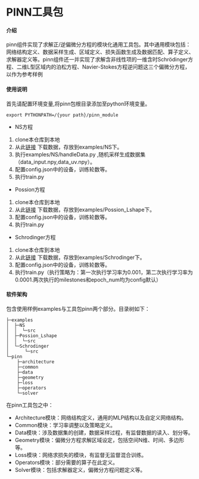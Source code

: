 # PINN工具包

#### 介绍
pinn组件实现了求解正/逆偏微分方程的模块化通用工具包。其中通用模块包括：网络结构定义、数据采样生成、区域定义、损失函数生成及数据匹配、算子定义、求解器定义等。pinn组件还一并实现了求解含非线性项的一维含时Schrödinger方程、二维L型区域内的泊松方程、Navier-Stokes方程逆问题这三个偏微分方程，以作为参考样例

#### 使用说明

首先请配置环境变量,将pinn包根目录添加至python环境变量。

    export PYTHONPATH=/{your path}/pinn_module

- NS方程
1. clone本仓库到本地
2. 从此[链接](https://mindx.sdk.obs.cn-north-4.myhuaweicloud.com/mindx_science/pinns/cylinder_nektar_wake.mat) 下载数据，存放到examples/NS下。
3. 执行examples/NS/handleData.py ,随机采样生成数据集（data_input.npy,data_uv.npy）。
4. 配置config.json中的设备，训练轮数等。
5. 执行train.py

- Possion方程
1. clone本仓库到本地
2. 从此[链接](https://mindx.sdk.obs.cn-north-4.myhuaweicloud.com/mindx_science/pinns/Poisson_Lshape_clean.npz) 下载数据，存放到examples/Possion_Lshape下。
3. 配置config.json中的设备，训练轮数等。
4. 执行train.py

- Schrodinger方程
1. clone本仓库到本地
2. 从此[链接](http://mindx.sdk.obs.cn-snorth-4.myhuaweicloud.com/mindx_science/pinns/NLS.mat) 下载数据，存放到examples/Schrodinger下。
3. 配置config.json中的设备，训练轮数等。
4. 执行train.py（执行策略为：第一次执行学习率为0.001，第二次执行学习率为0.0001.两次执行的milestones和epoch_num均为config默认）


#### 软件架构
包含使用样例examples与工具包pinn两个部分。目录树如下：

    ├─examples
    │  ├─NS
    │  │  └─src
    │  ├─Possion_Lshape
    │  │  └─src
    │  └─Schrodinger
    │      └─src
    └─pinn
        ├─architecture
        ├─common
        ├─data
        ├─geometry
        ├─loss
        ├─operators
        └─solver

在pinn工具包之中：
-	Architecture模块：网络结构定义，通用的MLP结构以及自定义网络结构。
-	Common模块：学习率调整以及策略定义。
-	Data模块：涉及数据集的创建，数据采样过程，有监督数据的读入、划分等。
-	Geometry模块：偏微分方程求解区域设定，包括空间N维、时间、多边形等。
-	Loss模块：网络求损失的模块，有监督无监督混合训练。
-	Operators模块：部分需要的算子在此定义。
-	Solver模块：包括求解器定义，偏微分方程问题定义等。

